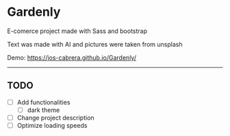 # Gardenly

E-comerce project made with Sass and bootstrap

Text was made with AI and pictures were taken from unsplash

Demo: https://jos-cabrera.github.io/Gardenly/

---

## TODO

- [ ] Add functionalities
  - [ ] dark theme
- [ ] Change project description
- [ ] Optimize loading speeds
